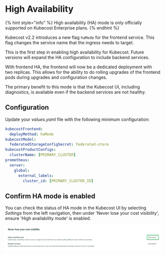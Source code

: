# High Availability

{% hint style="info" %}
High availability (HA) mode is only officially supported on Kubecost Enterprise plans.
{% endhint %}

Kubecost v2.2 introduces a new flag `haMode` for the frontend service. This flag changes the service name that the ingress needs to target.

This is the first step in enabling high availability for Kubecost. Future versions will expand the HA configuration to include backend services.

With frontend HA, the frontend will now be a dedicated deployment with two replicas. This allows for the ability to do rolling upgrades of the frontend pods during upgrades and configuration changes.

The primary benefit to this mode is that the Kubecost UI, including diagnostics, is available even if the backend services are not healthy.

## Configuration

Update your *values.yaml* file with the following minimum configuration:

```yaml
kubecostFrontend:
  deployMethod: haMode
kubecostModel:
  federatedStorageConfigSecret: federated-store
kubecostProductConfigs:
  clusterName: [PRIMARY_CLUSTER]
prometheus:
  server:
    global:
      external_labels:
        cluster_id: [PRIMARY_CLUSTER_ID]
```

## Confirm HA mode is enabled

You can check the status of HA mode in the Kubecost UI by selecting *Settings* from the left navigation, then under 'Never lose your cost visibility', ensure 'High availability mode' is enabled.

![High availability mode enabled](/images/high-availability-enabled.png)
